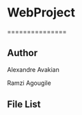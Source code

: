 # WebProject
===============

Author
-------------
Alexandre Avakian

Ramzi Agougile

File List
-----------